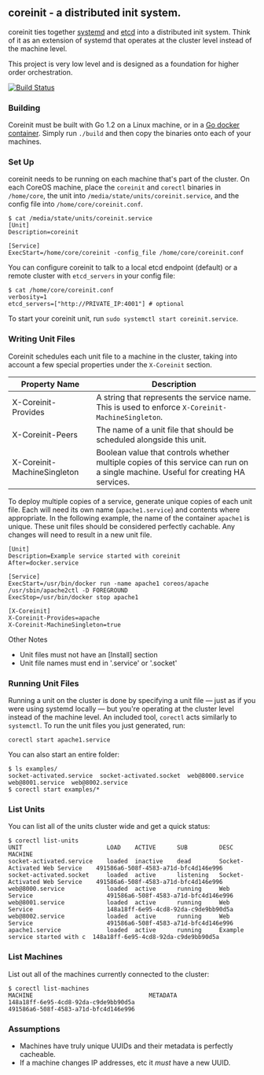 ## coreinit - a distributed init system.

coreinit ties together [systemd](http://coreos.com/using-coreos/systemd) and [etcd](https://github.com/coreos/etcd) into a distributed init system. Think of it as an extension of systemd that operates at the cluster level instead of the machine level.

This project is very low level and is designed as a foundation for higher order orchestration.

[![Build Status](https://travis-ci.org/coreos/coreinit.png?branch=master)](https://travis-ci.org/coreos/coreinit)

### Building

Coreinit must be built with Go 1.2 on a Linux machine, or in a [Go docker container](https://index.docker.io/u/miksago/ubuntu-go/). Simply run `./build` and then copy the binaries onto each of your machines.

### Set Up

coreinit needs to be running on each machine that's part of the cluster. On each CoreOS machine, place the `coreinit` and `corectl` binaries in `/home/core`, the unit into `/media/state/units/coreinit.service`, and the config file into `/home/core/coreinit.conf`.

```
$ cat /media/state/units/coreinit.service
[Unit]
Description=coreinit

[Service]
ExecStart=/home/core/coreinit -config_file /home/core/coreinit.conf
```

You can configure coreinit to talk to a local etcd endpoint (default) or a remote cluster with `etcd_servers` in your config file:

```
$ cat /home/core/coreinit.conf
verbosity=1
etcd_servers=["http://PRIVATE_IP:4001"] # optional
```

To start your coreinit unit, run `sudo systemctl start coreinit.service`.

### Writing Unit Files

Coreinit schedules each unit file to a machine in the cluster, taking into account a few special properties under the `X-Coreinit` section. 

| Property Name | Description |
|---------------|-------------|
| X-Coreinit-Provides | A string that represents the service name. This is used to enforce `X-Coreinit-MachineSingleton`. |
| X-Coreinit-Peers | The name of a unit file that should be scheduled alongside this unit. |
| X-Coreinit-MachineSingleton | Boolean value that controls whether multiple copies of this service can run on a single machine. Useful for creating HA services. |

To deploy multiple copies of a service, generate unique copies of each unit file. Each will need its own name (`apache1.service`) and contents where appropriate. In the following example, the name of the container `apache1` is unique. These unit files should be considered perfectly cachable. Any changes will need to result in a new unit file.

```
[Unit]
Description=Example service started with coreinit
After=docker.service

[Service]
ExecStart=/usr/bin/docker run -name apache1 coreos/apache /usr/sbin/apache2ctl -D FOREGROUND
ExecStop=/usr/bin/docker stop apache1

[X-Coreinit]
X-Coreinit-Provides=apache
X-Coreinit-MachineSingleton=true
```

Other Notes
* Unit files must not have an [Install] section
* Unit file names must end in '.service' or '.socket'


### Running Unit Files

Running a unit on the cluster is done by specifying a unit file — just as if you were using systemd locally — but you're operating at the cluster level instead of the machine level. An included tool, `corectl` acts similarly to `systemctl`. To run the unit files you just generated, run:

```
corectl start apache1.service
```

You can also start an entire folder:

```
$ ls examples/
socket-activated.service  socket-activated.socket  web@8000.service  web@8001.service  web@8002.service
$ corectl start examples/*
```

### List Units

You can list all of the units cluster wide and get a quick status:

```
$ corectl list-units
UNIT						LOAD	ACTIVE		SUB			DESC							MACHINE
socket-activated.service	loaded	inactive	dead        Socket-Activated Web Service	491586a6-508f-4583-a71d-bfc4d146e996
socket-activated.socket		loaded	active		listening 	Socket-Activated Web Service	491586a6-508f-4583-a71d-bfc4d146e996
web@8000.service			loaded	active		running		Web Service						491586a6-508f-4583-a71d-bfc4d146e996
web@8001.service			loaded	active		running		Web Service						148a18ff-6e95-4cd8-92da-c9de9bb90d5a
web@8002.service			loaded	active		running		Web Service						491586a6-508f-4583-a71d-bfc4d146e996
apache1.service				loaded	active		running		Example service started with c	148a18ff-6e95-4cd8-92da-c9de9bb90d5a
```

### List Machines

List out all of the machines currently connected to the cluster:

```
$ corectl list-machines
MACHINE									METADATA
148a18ff-6e95-4cd8-92da-c9de9bb90d5a
491586a6-508f-4583-a71d-bfc4d146e996
```

### Assumptions

* Machines have truly unique UUIDs and their metadata is perfectly cacheable.
* If a machine changes IP addresses, etc it *must* have a new UUID.
